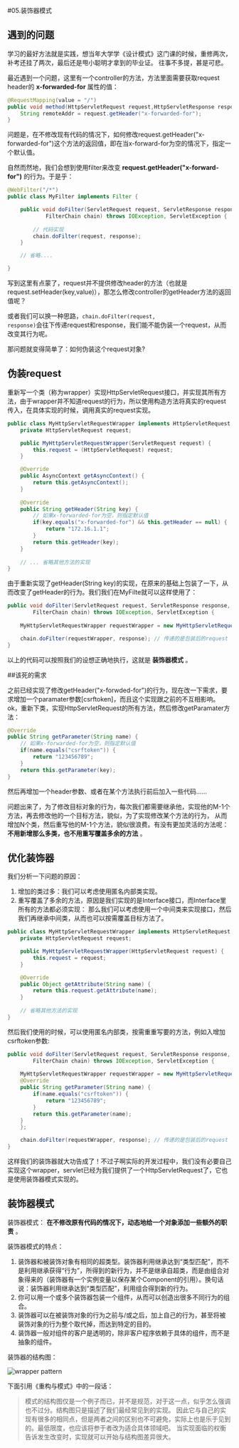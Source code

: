 #05.装饰器模式

## 遇到的问题

  学习的最好方法就是实践，想当年大学学《设计模式》这门课的时候，重修两次，补考还挂了两次，最后还是甩小聪明才拿到的毕业证。
往事不多提，甚是可悲。

  最近遇到一个问题，这里有一个controller的方法，方法里面需要获取request header的 __x-forwarded-for__ 属性的值：
  
```java
@RequestMapping(value = "/")
public void method(HttpServletRequest request,HttpServletResponse response) {
    String remoteAddr = request.getHeader("x-forwarded-for");
}
```

  问题是，在不修改现有代码的情况下，如何修改request.getHeader("x-forwarded-for")这个方法的返回值，即在当x-forward-for为空的情况下，指定一个默认值。
  
  自然而然地，我们会想到使用filter来改变 __request.getHeader("x-forward-for")__ 的行为。于是乎：
  
```java
@WebFilter("/*")
public class MyFilter implements Filter {

    public void doFilter(ServletRequest request, ServletResponse response,
            FilterChain chain) throws IOException, ServletException {
		
        // 代码实现
        chain.doFilter(request, response);
    }

    // 省略....

}
```

  写到这里有点蒙了，request并不提供修改header的方法（也就是request.setHeader(key,value)），那怎么修改controller的getHeader方法的返回值呢？
  
  或者我们可以换一种思路，<code>chain.doFilter(request, response)</code>会往下传递request和response，我们能不能伪装一个request，从而改变其行为呢。
  
  那问题就变得简单了：如何伪装这个request对象?


##  伪装request
  
  重新写一个类（称为wrapper）实现HttpServletRequest接口，并实现其所有方法，由于wrapper并不知道request的行为，所以使用构造方法将真实的request传入，在具体实现的时候，调用真实的request实现。

```java
public class MyHttpServletRequestWrapper implements HttpServletRequest {
    private HttpServletRequest request;

    public MyHttpServletRequestWrapper(ServletRequest request) {
        this.request = (HttpServletRequest) request;
    }

    @Override
    public AsyncContext getAsyncContext() {
        return this.getAsyncContext();
    }
    
    @Override
    public String getHeader(String key) {
    	// 如果x-forwarded-for为空，则指定默认值
    	if(key.equals("x-forwarded-for") && this.getHeader == null) {
    	    return "172.16.1.1";
    	}
        return this.getHeader(key);
    }
    
    // ... 省略其他方法的实现
}
```

  由于重新实现了getHeader(String key)的实现，在原来的基础上包装了一下，从而改变了getHeader的行为。我们我们在MyFilte就可以这样使用了：
  
```java
public void doFilter(ServletRequest request, ServletResponse response,
        FilterChain chain) throws IOException, ServletException {
		
    MyHttpServletRequestWrapper requestWrapper = new MyHttpServletRequestWrapper(request); // 装饰request

    chain.doFilter(requestWrapper, response); // 传递的是包装后的request
}
```

 以上的代码可以按照我们的设想正确地执行，这就是 __装饰器模式__ 。


##该死的需求

 之前已经实现了修改getHeader("x-forwded-for")的行为，现在改一下需求，要求增加一个paramater参数[csrftoken]，而且这个实现跟之前的不互相影响。
ok，重新下类，实现HttpServletRequest的所有方法，然后修改getParamater方法：

```java
@Override
public String getParameter(String name) {
    // 如果x-forwarded-for为空，则指定默认值
    if(name.equals("csrftoken")) {
        return "123456789";
    }
    return this.getParameter(key);
}
```

 然后再增加一个header参数、或者在某个方法执行前后加入一些代码......
 
 问题出来了，为了修改目标对象的行为，每次我们都需要继承他，实现他的M-1个方法，再去修改他的一个目标方法，貌似，为了实现修改某个方法的行为，
从而增加N个类，然后重写他的M-1个方法，貌似很浪费。有没有更加灵活的方法呢： __不用新增那么多类，也不用重写覆盖多余的方法__ 。

## 优化装饰器

 我们分析一下问题的原因：
 
 1. 增加的类过多：我们可以考虑使用匿名内部类实现。
 2. 重写覆盖了多余的方法，原因是我们实现的是Interface接口，而Interface里所有的方法都必须实现：
 那么我们可以考虑使用一个中间类来实现接口，然后我们再继承中间类，从而也可以按需覆盖目标方法了。

```java
public class MyHttpServletRequestWrapper implements HttpServletRequest {
    private HttpServletRequest request;

    public MyHttpServletRequestWrapper(HttpServletRequest request) {
        this.request = request;
    }

    @Override
    public Object getAttribute(String name) {
        return this.request.getAttribute(name);
    }
    
    // 省略其他方法的实现
}
```

 然后我们使用的时候，可以使用匿名内部类，按需重重写要的方法，例如入增加csrftoken参数:

```java
public void doFilter(ServletRequest request, ServletResponse response,
        FilterChain chain) throws IOException, ServletException {
		
    MyHttpServletRequestWrapper requestWrapper = new MyHttpServletRequestWrapper(request){
	@Override
	public String getParameter(String name) {
	    if(name.equals("csrftoken")) {
	        return "123456789";
	    }
	    return this.getParameter(name);
	}
    };

    chain.doFilter(requestWrapper, response); // 传递的是包装后的request
}
```
 
 这样我们的装饰器就大功告成了！不过子啊实际的开发过程中，我们没有必要自己实现这个wrapper，servlet已经为我们提供了一个HttpServletRequest了，它也是使用装饰器模式实现的。
 
## 装饰器模式

 装饰器模式： __在不修改原有代码的情况下，动态地给一个对象添加一些额外的职责__ 。
 
 装饰器模式的特点：
 
 1. 装饰器和被装饰对象有相同的超类型。装饰器利用继承达到“类型匹配”，而不是利用继承获得“行为”，所得到的新行为，并不是继承自超类，而是由组合对象得来的（装饰器有一个实例变量以保存某个Component的引用）。换句话说：装饰器利用继承达到“类型匹配”，利用组合得到新的行为。
 2. 你可以用一个或多个装饰器包装一个组件，从而可以创造出很多不同行为的组合。
 3. 装饰器可以在被装饰对象的行为之前与/或之后，加上自己的行为，甚至将被装饰对象的行为整个取代掉，而达到特定的目的。
 4. 装饰器一般对组件的客户是透明的，除非客户程序依赖于具体的组件，而不是抽象的组件。

 装饰器的结构图：
 
 <img src="http://farm4.staticflickr.com/3696/9516596716_15927aec3b.jpg" alt="wrapper pattern">
 
 下面引用《重构与模式》中的一段话：
 
>模式的结构图仅是一个例子而已，并不是规范，对于这一点，似乎怎么强调也不过分。结构图只是描述了我们最经常见到的实现。
>因此它与自己的实现有很多的相同点，但是两者之间的区别也不可避免，实际上也是乐于见到的。最低限度，也应该将参于者改为适合具体领域吧。
>当实现面临的权衡告诉发生改变时，实现就可以开始与结构图差异很大。


